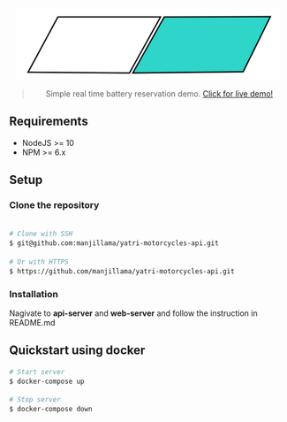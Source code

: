 <div align="center">

![](./yatri.png)

> Simple real time battery reservation demo. [Click for live demo!](https://yatrimotors.herokuapp.com/)

</div>

## Requirements

- NodeJS >= 10
- NPM >= 6.x

## Setup

### Clone the repository

```bash

# Clone with SSH
$ git@github.com:manjillama/yatri-motorcycles-api.git

# Or with HTTPS
$ https://github.com/manjillama/yatri-motorcycles-api.git
```

### Installation

Nagivate to **api-server** and **web-server** and follow the instruction in README.md

## Quickstart using docker

```bash
# Start server
$ docker-compose up

# Stop server
$ docker-compose down
```
